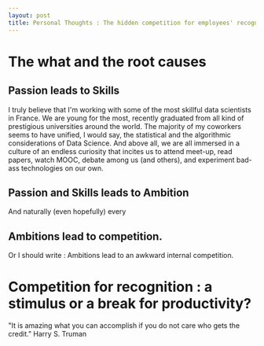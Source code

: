 ```yaml
---
layout: post
title: Personal Thoughts : The hidden competition for employees' recognition
---
```


# The what and the root causes

## Passion leads to Skills

I truly believe that I'm working with some of the most skillful data scientists in France. We are young for the most, recently graduated from all kind of prestigious universities around the world. The majority of my coworkers seems to have unified, I would say, the statistical and the algorithmic considerations of Data Science. And above all, we are all immersed in a culture of an endless curiosity that incites us to attend meet-up, read papers, watch MOOC, debate among us (and others), and experiment bad-ass technologies on our own. 

## Passion and Skills leads to Ambition

And naturally (even hopefully) every 


## Ambitions lead to competition.

Or I should write : Ambitions lead to an awkward internal competition. 


# Competition for recognition : a stimulus or a break for productivity?




"It is amazing what you can accomplish if you do not care who gets the credit."
Harry S. Truman







